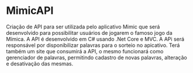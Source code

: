 # MimicAPI
 
Criação de API para ser utilizada pelo aplicativo Mimic que será desenvolvido para possibilitar usuários de jogarem o famoso jogo da Mímica.
A API é desenvolvido em C# usando .Net Core e MVC.
A APi será responsável por disponibilizar palavras para o sorteio no apicativo.
Terá também um site que consumirá a API, o mesmo funcionará como gerenciador de palavras, permitindo cadastro de novas palavras, alteração e desativação das mesmas.
